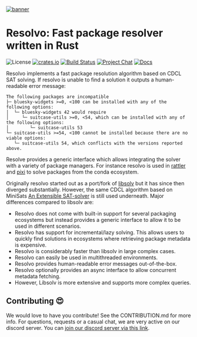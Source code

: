 <a href="https://github.com/mamba-org/resolvo/">
    <picture>
      <source srcset="https://github.com/mamba-org/resolvo/assets/4995967/f039aae2-a658-4b88-9dbf-3376b837e85d" type="image/webp">
      <source srcset="https://github.com/mamba-org/resolvo/assets/4995967/7f20c0e2-756f-47bf-b3d4-9df06f9da54e" type="image/png">
      <img src="https://github.com/mamba-org/resolvo/assets/4995967/7f20c0e2-756f-47bf-b3d4-9df06f9da54e" alt="banner">
    </picture>
</a>

# Resolvo: Fast package resolver written in Rust

![License][license-badge]
[![crates.io][crates-badge]][crates]
[![Build Status][build-badge]][build]
[![Project Chat][chat-badge]][chat-url]
[![Docs][docs-main-badge]][docs-main]

[license-badge]: https://img.shields.io/badge/license-BSD--3--Clause-blue?style=flat-square
[build-badge]: https://img.shields.io/github/actions/workflow/status/mamba-org/resolvo/rust-compile.yml?style=flat-square&branch=main
[build]: https://github.com/mamba-org/resolvo/actions
[chat-badge]: https://img.shields.io/discord/1082332781146800168.svg?label=&logo=discord&logoColor=ffffff&color=7389D8&labelColor=6A7EC2&style=flat-square
[chat-url]: https://discord.gg/kKV8ZxyzY4
[docs-main-badge]: https://img.shields.io/badge/docs-main-yellow.svg?style=flat-square
[docs-main]: https://docs.rs/resolvo
[crates]: https://crates.io/crates/resolvo
[crates-badge]: https://img.shields.io/crates/v/resolvo.svg

Resolvo implements a fast package resolution algorithm based on CDCL SAT solving.
If resolvo is unable to find a solution it outputs a human-readable error message:

```
The following packages are incompatible
├─ bluesky-widgets >=0, <100 can be installed with any of the following options:
│  └─ bluesky-widgets 42 would require
│     └─ suitcase-utils >=0, <54, which can be installed with any of the following options:
│        └─ suitcase-utils 53
└─ suitcase-utils >=54, <100 cannot be installed because there are no viable options:
   └─ suitcase-utils 54, which conflicts with the versions reported above.
```

Resolve provides a generic interface which allows integrating the solver with a variety of package managers. For instance resolvo is used in [rattler](https://github.com/mamba-org/rattler) and [pixi](https://github.com/prefix-dev/pixi) to solve packages from the conda ecosystem.

Originally resolvo started out as a port/fork of [libsolv](https://github.com/openSUSE/libsolv) but it has since then diverged substantially. However, the same CDCL algorithm based on MiniSats [An Extensible SAT-solver](http://minisat.se/downloads/MiniSat.pdf) is still used underneath. Major differences compared to libsolv are:

* Resolvo does not come with built-in support for several packaging ecosystems but instead provides a generic interface to allow it to be used in different scenarios.
* Resolvo has support for incremental/lazy solving. This allows users to quickly find solutions in ecosystems where retrieving package metadata is expensive.
* Resolvo is considerably faster than libsolv in large complex cases.
* Resolvo can easily be used in multithreaded environments.
* Resolvo provides human-readable error messages out-of-the-box.
* Resolvo optionally provides an async interface to allow concurrent metadata fetching.
* However, Libsolv is more extensive and supports more complex queries.

## Contributing 😍

We would love to have you contribute! 
See the CONTRIBUTION.md for more info. For questions, requests or a casual chat, we are very active on our discord server. 
You can [join our discord server via this link][chat-url].
